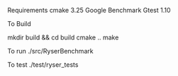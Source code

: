 Requirements
cmake 3.25
Google Benchmark
Gtest 1.10

To Build

mkdir build && cd build
cmake ..
make

To run
./src/RyserBenchmark

To test
./test/ryser_tests